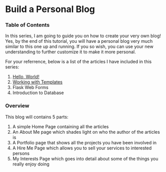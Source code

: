 # Build a Personal Blog

### Table of Contents

In this series, I am going to guide you on how to create your very own blog! Yes, by the end of this tutorial, you will have a personal blog very much similar to this one up and running. If you so wish, you can use your new understanding to further customize it to make it more personal.

For your referrence, below is a list of the articles I have included in this series:

1. [Hello, World!](hello_world.md)
2. [Working with Templates](flask_templates.md)
3. Flask Web Forms
4. Introduction to Database

### Overview

This blog will contains 5 parts:

1. A simple Home Page containing all the articles
2. An About Me page which shades light on who the author of the articles is
3. A Portfolio page that shows all the projects you have been involved in
4. A Hire Me Page which allows you to sell your services to interested persons
5. My Interests Page which goes into detail about some of the things you really enjoy doing